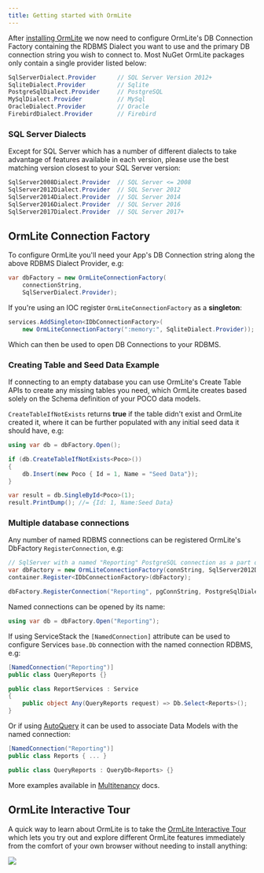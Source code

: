```yaml
---
title: Getting started with OrmLite
---
```


After [installing OrmLite](installation) we now need to configure OrmLite's DB Connection Factory containing the RDBMS Dialect you want to use and the primary DB connection string you wish to connect to. Most NuGet OrmLite packages only contain a single provider listed below:

```csharp
SqlServerDialect.Provider      // SQL Server Version 2012+
SqliteDialect.Provider         // Sqlite
PostgreSqlDialect.Provider     // PostgreSQL 
MySqlDialect.Provider          // MySql
OracleDialect.Provider         // Oracle
FirebirdDialect.Provider       // Firebird
```

### SQL Server Dialects

Except for SQL Server which has a number of different dialects to take advantage of features available in each version, please use the best matching version closest to your SQL Server version:

```csharp
SqlServer2008Dialect.Provider  // SQL Server <= 2008
SqlServer2012Dialect.Provider  // SQL Server 2012
SqlServer2014Dialect.Provider  // SQL Server 2014
SqlServer2016Dialect.Provider  // SQL Server 2016
SqlServer2017Dialect.Provider  // SQL Server 2017+
```

## OrmLite Connection Factory

To configure OrmLite you'll need your App's DB Connection string along the above RDBMS Dialect Provider, e.g:

```csharp
var dbFactory = new OrmLiteConnectionFactory(
    connectionString,  
    SqlServerDialect.Provider);
```

If you're using an IOC register `OrmLiteConnectionFactory` as a **singleton**:

```csharp
services.AddSingleton<IDbConnectionFactory>(
    new OrmLiteConnectionFactory(":memory:", SqliteDialect.Provider)); //InMemory Sqlite DB
```

Which can then be used to open DB Connections to your RDBMS.

### Creating Table and Seed Data Example

If connecting to an empty database you can use OrmLite's Create Table APIs to create any missing tables you need, which OrmLite creates
based solely on the Schema definition of your POCO data models.

`CreateTableIfNotExists` returns **true** if the table didn't exist and OrmLite created it, where it can be further populated with any initial seed data it should have, e.g:

```csharp
using var db = dbFactory.Open();

if (db.CreateTableIfNotExists<Poco>())
{
    db.Insert(new Poco { Id = 1, Name = "Seed Data"});
}

var result = db.SingleById<Poco>(1);
result.PrintDump(); //= {Id: 1, Name:Seed Data}
```

### Multiple database connections

Any number of named RDBMS connections can be registered OrmLite's DbFactory `RegisterConnection`, e.g:

```csharp
// SqlServer with a named "Reporting" PostgreSQL connection as a part of the same `dbFactory`
var dbFactory = new OrmLiteConnectionFactory(connString, SqlServer2012Dialect.Provider);
container.Register<IDbConnectionFactory>(dbFactory);

dbFactory.RegisterConnection("Reporting", pgConnString, PostgreSqlDialect.Provider);
```

Named connections can be opened by its name:

```csharp
using var db = dbFactory.Open("Reporting");
```

If using ServiceStack the `[NamedConnection]` attribute can be used to configure Services `base.Db` connection with the named connection RDBMS, e.g:

```csharp
[NamedConnection("Reporting")]
public class QueryReports {}

public class ReportServices : Service
{
    public object Any(QueryReports request) => Db.Select<Reports>();
}
```

Or if using [AutoQuery](/autoquery) it can be used to associate Data Models with the named connection:

```csharp
[NamedConnection("Reporting")]
public class Reports { ... }

public class QueryReports : QueryDb<Reports> {}
```

More examples available in [Multitenancy](/multitenancy) docs.

## OrmLite Interactive Tour

A quick way to learn about OrmLite is to take the [OrmLite Interactive Tour](https://gist.cafe/87164fa870ac7503b43333d1d275456c?docs=8a70f8bf2755f0a755afeca6b2a5238e) which lets you try out and explore different OrmLite features immediately from the comfort of your own
browser without needing to install anything:

[![](https://raw.githubusercontent.com/ServiceStack/docs/master/docs/images/gistcafe/ormlite-tour-screenshot.png)](https://gist.cafe/87164fa870ac7503b43333d1d275456c?docs=8a70f8bf2755f0a755afeca6b2a5238e)

